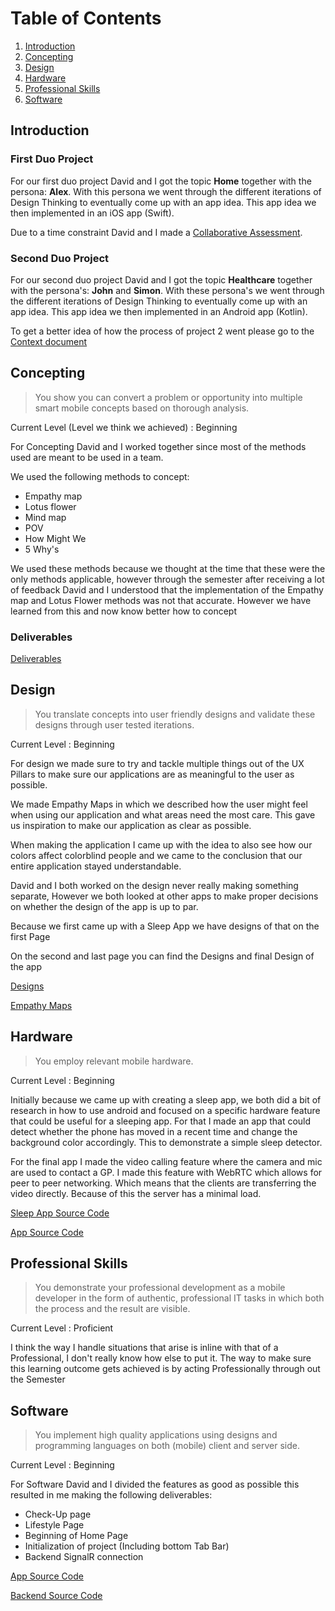 # Table of Contents
1. [Introduction](#Introduction)
2. [Concepting](#concepting)
3. [Design](#design)
4. [Hardware](#hardware)
5. [Professional Skills](#professional-skills)
6. [Software](#software)

## Introduction

### First Duo Project
For our first duo project David and I got the topic __Home__ together with the persona: __Alex__.
With this persona we went through the different iterations of Design Thinking to eventually come up with an app idea.
This app idea we then implemented in an iOS app (Swift).

Due to a time constraint David and I made a [Collaborative Assessment](https://github.com/Semester4Duo/Project-1/blob/main/README.md).

### Second Duo Project
For our second duo project David and I got the topic __Healthcare__ together with the persona's: __John__ and __Simon__.
With these persona's we went through the different iterations of Design Thinking to eventually come up with an app idea.
This app idea we then implemented in an Android app (Kotlin).

To get a better idea of how the process of project 2 went please go to the [Context document](https://github.com/Semester4Duo/Project-2/blob/main/Documentatie/Context.md)

##  Concepting
>You show you can convert a problem or opportunity into multiple smart mobile concepts based on thorough analysis.

Current Level (Level we think we achieved) : Beginning

For Concepting David and I worked together since most of the methods used are meant to be used in a team.

We used the following methods to concept:
- Empathy map
- Lotus flower
- Mind map
- POV
- How Might We
- 5 Why's

We used these methods because we thought at the time that these were the only methods applicable, however through the semester after receiving a lot of feedback David and I understood that the implementation of the Empathy map and Lotus Flower methods was not that accurate. However we have learned from this and now know better how to concept

### Deliverables

[Deliverables](https://github.com/KurzaCationer/Semester-4-Portfolio/blob/main/Deliverables.md#concepting)

## Design
>You translate concepts into user friendly designs and validate these designs through user tested iterations.

Current Level : Beginning

For design we made sure to try and tackle multiple things out of the UX Pillars to make sure our applications are as meaningful to the user as possible.

We made Empathy Maps in which we described how the user might feel when using our application and what areas need the most care. This gave us inspiration to make our application as clear as possible.

When making the application I came up with the idea to also see how our colors affect colorblind people and we came to the conclusion that our entire application stayed understandable.

David and I both worked on the design never really making something separate, However we both looked at other apps to make proper decisions on whether the design of the app is up to par.

Because we first came up with a Sleep App we have designs of that on the first Page

On the second and last page you can find the Designs and final Design of the app

[Designs](https://www.figma.com/file/4axzxdxlSOjBpY5D8NEa85/Hack.me?node-id=0%3A1)

[Empathy Maps](https://github.com/KurzaCationer/Semester-4-Portfolio/blob/main/Deliverables.md#prototyping)

## Hardware
>You employ relevant mobile hardware.

Current Level : Beginning

Initially because we came up with creating a sleep app, we both did a bit of research in how to use android and focused on a specific hardware feature that could be useful for a sleeping app. For that I made an app that could detect whether the phone has moved in a recent time and change the background color accordingly. This to demonstrate a simple sleep detector.

For the final app I made the video calling feature where the camera and mic are used to contact a GP. I made this feature with WebRTC which allows for peer to peer networking. Which means that the clients are transferring the video directly. Because of this the server has a minimal load.

[Sleep App Source Code](https://github.com/Semester4Duo/Project-2-App/tree/research/dylan)

[App Source Code](https://github.com/Semester4Duo/Project-2-App/tree/main)

## Professional Skills
>You demonstrate your professional development as a mobile developer in the form of authentic, professional IT tasks in which both the process and the result are visible.

Current Level : Proficient

I think the way I handle situations that arise is inline with that of a Professional, I don't really know how else to put it.
The way to make sure this learning outcome gets achieved is by acting Professionally through out the Semester


## Software
>You implement high quality applications using designs and programming languages on both (mobile) client and server side.

Current Level : Beginning

For Software David and I divided the features as good as possible this resulted in me making the following deliverables:

* Check-Up page
* Lifestyle Page
* Beginning of Home Page
* Initialization of project (Including bottom Tab Bar)
* Backend SignalR connection

[App Source Code](https://github.com/Semester4Duo/Project-2-App/tree/main)

[Backend Source Code](https://github.com/Semester4Duo/Project-2-Backend/tree/main)
